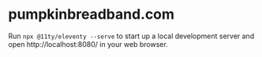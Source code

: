 # pumpkinbreadband.com

Run `npx @11ty/eleventy --serve` to start up a local development server and open http://localhost:8080/ in your web browser.
